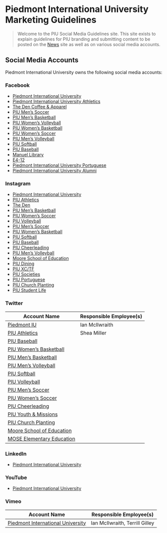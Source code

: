 # Piedmont International University Marketing Guidelines
> Welcome to the PIU Social Media Guidelines site. This site exists to explain guidelines for PIU branding and submitting content to be posted on the [News](https://news.piedmontu.edu) site as well as on various social media accounts.  

## Social Media Accounts
Piedmont International University owns the following social media accounts:

### Facebook
- [Piedmont International University](https://facebook.com/piedmontiu)
- [Piedmont International University Athletics](https://www.facebook.com/PIUBruins/)
- [The Den Coffee & Apparel](https://www.facebook.com/thedenpiu/)
- [PIU Men’s Soccer](https://www.facebook.com/piumsoc)
- [PIU Men’s Basketball](https://www.facebook.com/piumensbball/)
- [PIU Women’s Volleyball](https://www.facebook.com/PIUWVolleyball)
- [PIU Women’s Basketball](https://www.facebook.com/PIUWomensBasketball/)
- [PIU Women’s Soccer](https://www.facebook.com/PIU-Womens-Soccer-280767972744311/)
- [PIU Men’s Volleyball](https://www.facebook.com/PIUMVB)
- [PIU Softball](https://www.facebook.com/PIUSoftball)
- [PIU Baseball](https://www.facebook.com/PIUBaseball)
- [Manuel Library](https://www.facebook.com/GeorgeMManuelLibrary)
- [E4-12](https://www.facebook.com/e4Today)
- [Piedmont International University Portuguese](https://www.facebook.com/PIUPortuguese)
- [Piedmont International University Alumni](https://www.facebook.com/PIUalumni)

### Instagram
- [Piedmont International University](https://www.instagram.com/piedmontiu/)
- [PIU Athletics](https://www.instagram.com/piubruins/)
- [The Den](https://www.instagram.com/thedenpiu/)
- [PIU Men’s Basketball](https://www.instagram.com/piumensbball/)
- [PIU Women’s Soccer](https://www.instagram.com/piuwsoccer/)
- [PIU Volleyball](https://www.instagram.com/piuvolleyball/)
- [PIU Men’s Soccer](https://www.instagram.com/piumsoc/)
- [PIU Women’s Basketball](https://www.instagram.com/piuladybruins/)
- [PIU Softball](https://www.instagram.com/piusoftball/)
- [PIU Baseball](https://www.instagram.com/piubaseball/)
- [PIU Cheerleading](https://www.instagram.com/piucheerleading/)
- [PIU Men’s Volleyball](https://www.instagram.com/piumvball/)
- [Moore School of Education](https://www.instagram.com/piuschoolofed/)
- [PIU Dining](https://www.instagram.com/piudining/)
- [PIU XC/TF](https://www.instagram.com/piu_xctf/)
- [PIU Societies](https://www.instagram.com/piu_societies/)
- [PIU Portuguese](https://www.instagram.com/piuport/)
- [PIU Church Planting](https://www.instagram.com/piu_nacp/)
- [PIU Student Life](https://www.instagram.com/thebruincave/)

### Twitter
| Account Name | Responsible Employee(s) |
|------|------|
| [Piedmont IU](https://twitter.com/piedmontiu) | Ian McIlwraith |
| [PIU Athletics](https://twitter.com/piubruins) | Shea Miller |
| [PIU Baseball](https://twitter.com/piubaseball) |  |
| [PIU Women’s Basketball](https://twitter.com/piuladybruins) |  |
| [PIU Men’s Basketball](https://twitter.com/piumensbball) |  |
| [PIU Men’s Volleyball](https://twitter.com/piumvball) |  |
| [PIU Softball](https://twitter.com/piusoftball) |  |
| [PIU Volleyball](https://twitter.com/piuvolleyball) |  |
| [PIU Men’s Soccer](https://twitter.com/piumsoc) |  |
| [PIU Women’s Soccer](https://twitter.com/piuwsoccer) |  |
| [PIU Cheerleading](https://twitter.com/piucheerleading) |  |
| [PIU Youth & Missions](https://twitter.com/PIUschoolofmin) |  |
| [PIU Church Planting](https://twitter.com/piu_nacp) |  |
| [Moore School of Education](https://twitter.com/mooreschoolofed) |  |
| [MOSE Elementary Education](https://twitter.com/MSOE_Elementary) |  |

### LinkedIn
- [Piedmont International University](https://www.linkedin.com/school/piedmont-international-university/)

### YouTube
- [Piedmont International University](https://www.youtube.com/user/pbcgrad2009)

### Vimeo
| Account Name | Responsible Employee(s) |
|------|------|
| [Piedmont International University](https://vimeo.com/piedmontiu) | Ian McIlwraith, Terrill Gilley |